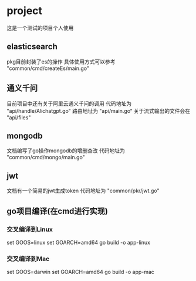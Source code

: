 # project
这是一个测试的项目个人使用

## elasticsearch
pkg目前封装了es的操作
具体使用方式可以参考 "common/cmd/createEs/main.go"

## 通义千问
目前项目中还有关于阿里云通义千问的调用
代码地址为 "api/handle/Alichatgpt.go"
路由地址为 "api/main.go“
关于流式输出的文件会在 "api/files" 

## mongodb
文档编写了go操作mongodb的增删查改
代码地址为 "common/cmd/mongo/main.go"

## jwt
文档有一个简易的jwt生成token
代码地址为 "common/pkr/jwt.go"

## go项目编译(在cmd进行实现)
### 交叉编译到Linux
set GOOS=linux
set GOARCH=amd64
go build -o app-linux

### 交叉编译到Mac
set GOOS=darwin
set GOARCH=amd64
go build -o app-mac